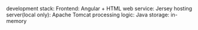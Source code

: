 development stack:
Frontend: Angular + HTML
web service: Jersey
hosting server(local only): Apache Tomcat
processing logic: Java
storage: in-memory